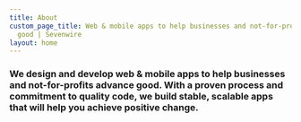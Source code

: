 ```yaml
---
title: About
custom_page_title: Web & mobile apps to help businesses and not-for-profits advance
  good | Sevenwire
layout: home
---
```


### We design and develop **web & mobile apps** to help **businesses and not-for-profits** **advance good**. With a proven process and commitment to **quality code**, we build **stable, scalable apps** that will help you **achieve positive change**.
